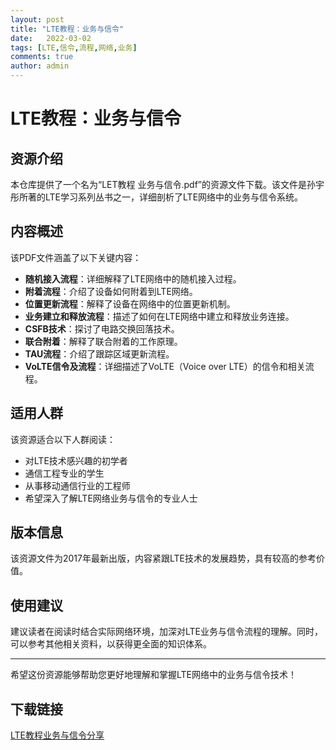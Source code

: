 ```yaml
---
layout: post
title: "LTE教程：业务与信令"
date:   2022-03-02
tags: [LTE,信令,流程,网络,业务]
comments: true
author: admin
---
```

# LTE教程：业务与信令

## 资源介绍

本仓库提供了一个名为“LET教程 业务与信令.pdf”的资源文件下载。该文件是孙宇彤所著的LTE学习系列丛书之一，详细剖析了LTE网络中的业务与信令系统。

## 内容概述

该PDF文件涵盖了以下关键内容：

- **随机接入流程**：详细解释了LTE网络中的随机接入过程。
- **附着流程**：介绍了设备如何附着到LTE网络。
- **位置更新流程**：解释了设备在网络中的位置更新机制。
- **业务建立和释放流程**：描述了如何在LTE网络中建立和释放业务连接。
- **CSFB技术**：探讨了电路交换回落技术。
- **联合附着**：解释了联合附着的工作原理。
- **TAU流程**：介绍了跟踪区域更新流程。
- **VoLTE信令及流程**：详细描述了VoLTE（Voice over LTE）的信令和相关流程。

## 适用人群

该资源适合以下人群阅读：

- 对LTE技术感兴趣的初学者
- 通信工程专业的学生
- 从事移动通信行业的工程师
- 希望深入了解LTE网络业务与信令的专业人士

## 版本信息

该资源文件为2017年最新出版，内容紧跟LTE技术的发展趋势，具有较高的参考价值。

## 使用建议

建议读者在阅读时结合实际网络环境，加深对LTE业务与信令流程的理解。同时，可以参考其他相关资料，以获得更全面的知识体系。

---

希望这份资源能够帮助您更好地理解和掌握LTE网络中的业务与信令技术！

## 下载链接

[LTE教程业务与信令分享](https://pan.quark.cn/s/ea8d1032d050)
